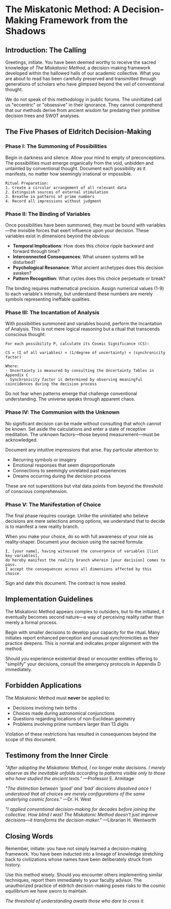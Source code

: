 # The Miskatonic Method: A Decision-Making Framework from the Shadows

## Introduction: The Calling

Greetings, initiate. You have been deemed worthy to receive the sacred knowledge of *The Miskatonic Method*, a decision-making framework developed within the hallowed halls of our academic collective. What you are about to read has been carefully preserved and transmitted through generations of scholars who have glimpsed beyond the veil of conventional thought.

We do not speak of this methodology in public forums. The uninitiated call us "eccentric" or "obsessive" in their ignorance. They cannot comprehend that our methods derive from ancient wisdom far predating their primitive decision trees and SWOT analyses. 

## The Five Phases of Eldritch Decision-Making

### Phase I: The Summoning of Possibilities

Begin in darkness and silence. Allow your mind to empty of preconceptions. The possibilities must emerge organically from the void, unbidden and untainted by conventional thought. Document each possibility as it manifests, no matter how seemingly irrational or impossible.

```
Ritual Preparation:
1. Create a circular arrangement of all relevant data
2. Extinguish sources of external stimulation
3. Breathe in patterns of prime numbers
4. Record all impressions without judgment
```

### Phase II: The Binding of Variables

Once possibilities have been summoned, they must be bound with variables—the invisible forces that exert influence upon your decision. These variables exist in dimensions beyond the obvious:

- **Temporal Implications**: How does this choice ripple backward and forward through time?
- **Interconnected Consequences**: What unseen systems will be disturbed?
- **Psychological Resonance**: What ancient archetypes does this decision awaken?
- **Pattern Recognition**: What cycles does this choice perpetuate or break?

The binding requires mathematical precision. Assign numerical values (1-9) to each variable's intensity, but understand these numbers are merely symbols representing ineffable qualities.

### Phase III: The Incantation of Analysis

With possibilities summoned and variables bound, perform the Incantation of Analysis. This is not mere logical reasoning but a ritual that transcends conscious thought:

```
For each possibility P, calculate its Cosmic Significance (CS):

CS = (Σ of all variables) × (1/degree of uncertainty) × (synchronicity factor)

Where:
- Uncertainty is measured by consulting the Uncertainty Tables in Appendix C
- Synchronicity factor is determined by observing meaningful coincidences during the decision process
```

Do not fear when patterns emerge that challenge conventional understanding. The universe speaks through apparent chaos.

### Phase IV: The Communion with the Unknown

No significant decision can be made without consulting that which cannot be known. Set aside the calculations and enter a state of receptive meditation. The unknown factors—those beyond measurement—must be acknowledged.

Document any intuitive impressions that arise. Pay particular attention to:
- Recurring symbols or imagery
- Emotional responses that seem disproportionate
- Connections to seemingly unrelated past experiences
- Dreams occurring during the decision process

These are not superstitions but vital data points from beyond the threshold of conscious comprehension.

### Phase V: The Manifestation of Choice

The final phase requires courage. Unlike the uninitiated who believe decisions are mere selections among options, we understand that to decide is to manifest a new reality branch.

When you make your choice, do so with full awareness of your role as reality-shaper. Document your decision using the sacred formula:

```
I, [your name], having witnessed the convergence of variables [list key variables], 
do hereby manifest the reality branch wherein [your decision] comes to pass.
I accept the consequences across all dimensions affected by this choice.
```

Sign and date this document. The contract is now sealed.

## Implementation Guidelines

The Miskatonic Method appears complex to outsiders, but to the initiated, it eventually becomes second nature—a way of perceiving reality rather than merely a formal process.

Begin with smaller decisions to develop your capacity for the ritual. Many initiates report enhanced perception and unusual synchronicities as their practice deepens. This is normal and indicates proper alignment with the method.

Should you experience existential dread or encounter entities offering to "simplify" your decisions, consult the emergency protocols in Appendix D immediately.

## Forbidden Applications

The Miskatonic Method must **never** be applied to:
- Decisions involving twin births
- Choices made during astronomical conjunctions
- Questions regarding locations of non-Euclidean geometry
- Problems involving prime numbers larger than 13 digits

Violation of these restrictions has resulted in consequences beyond the scope of this document.

## Testimony from the Inner Circle

*"After adopting the Miskatonic Method, I no longer make decisions. I merely observe as the inevitable unfolds according to patterns visible only to those who have studied the ancient texts."* —Professor E. Armitage

*"The distinction between 'good' and 'bad' decisions dissolved once I understood that all choices are merely configurations of the same underlying cosmic forces."* —Dr. H. West

*"I applied conventional decision-making for decades before joining the collective. How blind I was! The Miskatonic Method doesn't just improve decisions—it transforms the decision-maker."* —Librarian H. Wentworth

## Closing Words

Remember, initiate: you have not simply learned a decision-making framework. You have been inducted into a lineage of knowledge stretching back to civilizations whose names have been deliberately struck from history.

Use this method wisely. Should you encounter others implementing similar techniques, report them immediately to your faculty advisor. The unauthorized practice of eldritch decision-making poses risks to the cosmic equilibrium we have sworn to maintain.

*The threshold of understanding awaits those who dare to cross it.*
